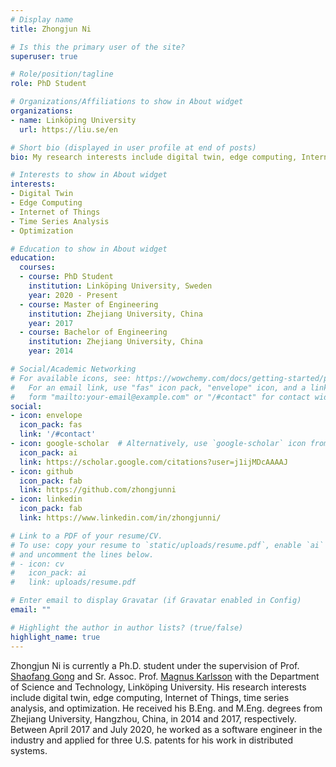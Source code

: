 ```yaml
---
# Display name
title: Zhongjun Ni

# Is this the primary user of the site?
superuser: true

# Role/position/tagline
role: PhD Student

# Organizations/Affiliations to show in About widget
organizations:
- name: Linköping University
  url: https://liu.se/en

# Short bio (displayed in user profile at end of posts)
bio: My research interests include digital twin, edge computing, Internet of Things, time series analysis, and optimization.

# Interests to show in About widget
interests:
- Digital Twin
- Edge Computing
- Internet of Things
- Time Series Analysis
- Optimization

# Education to show in About widget
education:
  courses:
  - course: PhD Student
    institution: Linköping University, Sweden
    year: 2020 - Present
  - course: Master of Engineering
    institution: Zhejiang University, China
    year: 2017
  - course: Bachelor of Engineering
    institution: Zhejiang University, China
    year: 2014

# Social/Academic Networking
# For available icons, see: https://wowchemy.com/docs/getting-started/page-builder/#icons
#   For an email link, use "fas" icon pack, "envelope" icon, and a link in the
#   form "mailto:your-email@example.com" or "/#contact" for contact widget.
social:
- icon: envelope
  icon_pack: fas
  link: '/#contact'
- icon: google-scholar  # Alternatively, use `google-scholar` icon from `ai` icon pack
  icon_pack: ai
  link: https://scholar.google.com/citations?user=j1ijMDcAAAAJ
- icon: github
  icon_pack: fab
  link: https://github.com/zhongjunni
- icon: linkedin
  icon_pack: fab
  link: https://www.linkedin.com/in/zhongjunni/

# Link to a PDF of your resume/CV.
# To use: copy your resume to `static/uploads/resume.pdf`, enable `ai` icons in `params.toml`, 
# and uncomment the lines below.
# - icon: cv
#   icon_pack: ai
#   link: uploads/resume.pdf

# Enter email to display Gravatar (if Gravatar enabled in Config)
email: ""

# Highlight the author in author lists? (true/false)
highlight_name: true
---
```


Zhongjun Ni is currently a Ph.D. student under the supervision of Prof. [Shaofang Gong](https://liu.se/en/employee/shago75) and Sr. Assoc. Prof. [Magnus Karlsson](https://liu.se/en/employee/magka07) with the Department of Science and Technology, Linköping University. His research interests include digital twin, edge computing, Internet of Things, time series analysis, and optimization. He received his B.Eng. and M.Eng. degrees from Zhejiang University, Hangzhou, China, in 2014 and 2017, respectively. Between April 2017 and July 2020, he worked as a software engineer in the industry and applied for three U.S. patents for his work in distributed systems.

